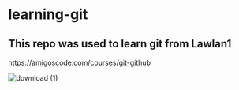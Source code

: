 # learning-git

## This repo was used to learn git from Lawlan1
https://amigoscode.com/courses/git-github

![download (1)](https://github.com/Lawlan1/Learning-git/assets/154861110/a876e43f-2185-4f20-8b80-ef520d4df039)
